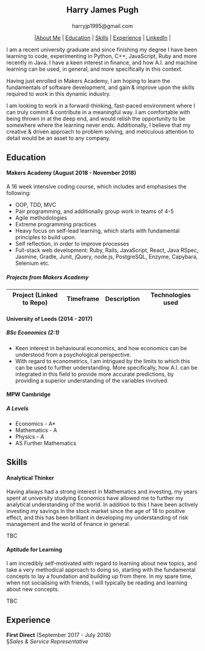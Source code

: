 ## <p align="center"> Harry James Pugh </p>

<p align="center"> harryjp1995@gmail.com </p>

<p align="center"> |<a href="#about_me">About Me</a> | <a href="#education">Education</a> | <a href="#skills">Skills</a> | <a href="#experience">Experience</a> | <a href="https://www.linkedin.com/in/harry-james-348862162/">LinkedIn</a> | </p>

I am a recent university graduate and since finishing my degree I have been learning to code, experimenting in Python, C++, JavaScript, Ruby and more recently in Java. I have a keen interest in finance, and how A.I. and machine learning can be used, in general, and more specifically in this context.

Having just enrolled in Makers Academy, I am hoping to learn the fundamentals of software development, and gain & improve upon the skills required to work in this dynamic industry.

I am looking to work in a forward-thinking, fast-paced environment where I can truly commit & contribute in a meaningful way. I am comfortable with being thrown in at the deep end, and would relish the opportunity to be somewhere where the learning never ends. Additionally, I believe that my creative & driven approach to problem solving, and meticulous attention to detail would be an asset to any company.

## Education

#### Makers Academy (August 2018 - November 2018)

A 16 week intensive coding course, which includes and emphasises the following:

- OOP, TDD, MVC
- Pair programming, and additionally group work in teams of 4-5
- Agile methodologies
- Extreme programming practices
- Heavy focus on self-lead learning, which starts with fundamental principles to build upon.
- Self reflection, in order to improve processes
- Full-stack web development: Ruby, Rails, JavaScript, React, Java RSpec, Jasmine, Gradle, Junit, jQuery, node.js, PostgreSQL, Enzyme, Capybara, Selenium etc.

##### Projects from Makers Academy

| Project (Linked to Repo) | Timeframe | Description | Technologies used |
| ------------------------ | --------- | ----------- | ----------------- |


#### University of Leeds (2014 - 2017)

##### BSc Economics (2:1)

- Keen interest in behavioural economics, and how economics can be understood from a psychological perspective.
- With regard to econometrics, I am intrigued by the limits to which this can be used to further understanding. More specifically, how A.I. can be integrated in this field to provide more accurate predictions, by providing a superior understanding of the variables involved.

#### MPW Cambridge

##### A Levels

- Economics - A\*
- Mathematics - A
- Physics - A
- AS Further Mathematics

## Skills

#### Analytical Thinker

Having always had a strong interest in Mathematics and investing, my years spent at university studying Economics have allowed me to further my analytical understanding of the world. In addition to this I have been actively investing my savings in the stock market since the age of 18 to positive effect, and this has been brilliant in developing my understanding of risk management and the world of finance in general.

TBC

#### Aptitude for Learning

I am incredibly self-motivated with regard to learning about new topics, and take a very methodical approach to doing so, starting with the fundamental concepts to lay a foundation and building up from there. In my spare time, when not socialising with friends, I will typically be reading and learning about new concepts.

TBC

## Experience

**First Direct** (September 2017 - July 2018)  
 §_Sales & Service Representative_
